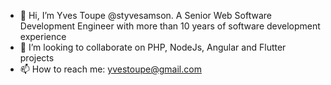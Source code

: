 - 👋 Hi, I’m Yves Toupe @styvesamson. A Senior Web Software Development Engineer with more than 10 years of software development experience
- 💞️ I’m looking to collaborate on PHP, NodeJs, Angular and Flutter projects
- 📫 How to reach me: yvestoupe@gmail.com 

<!---
styvesamson/styvesamson is a ✨ special ✨ repository because its `README.md` (this file) appears on your GitHub profile.
You can click the Preview link to take a look at your changes.
--->
